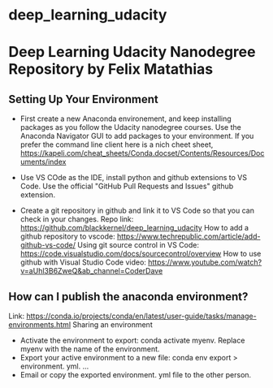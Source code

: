 # deep_learning_udacity
# Deep Learning Udacity Nanodegree Repository by Felix Matathias

## Setting Up Your Environment

+ First create a new Anaconda environement, and keep installing packages as you follow the Udacity nanodegree courses. Use the Anaconda Navigator GUI to add packages to your environment. If you prefer the command line client here is a nich cheet sheet, https://kapeli.com/cheat_sheets/Conda.docset/Contents/Resources/Documents/index

+ Use VS COde as the IDE, install python and github extensions to VS Code. Use the official "GitHub Pull Requests and Issues" github extension. 

+ Create a git repository in github and link it to VS Code so that you can check in your changes. 
    Repo link: https://github.com/blackkernel/deep_learning_udacity
    How to add a github repository to vscode: https://www.techrepublic.com/article/add-github-vs-code/
    Using git source control in VS Code: https://code.visualstudio.com/docs/sourcecontrol/overview
    How to use github with Visual Studio Code video: https://www.youtube.com/watch?v=aUhl3B6ZweQ&ab_channel=CoderDave



## How can I publish the anaconda environment?
Link: https://conda.io/projects/conda/en/latest/user-guide/tasks/manage-environments.html
Sharing an environment

+ Activate the environment to export: conda activate myenv. Replace myenv with the name of the environment.
+ Export your active environment to a new file: conda env export > environment. yml. ...
+ Email or copy the exported environment. yml file to the other person.
